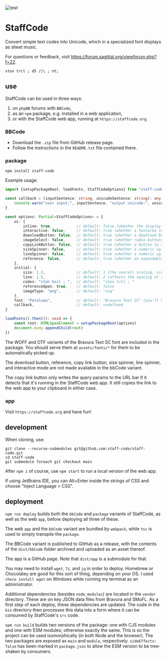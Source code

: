 ![test](https://github.com/staff-code/staff-code/actions/workflows/test.yml/badge.svg)

# StaffCode

Convert simple text codes into Unicode, which in a specialized font displays as sheet music.

For questions or feedback, visit https://forum.sagittal.org/viewforum.php?f=22.

```
ston trcl ; d5 /|\ ; nt;
```

## use

StaffCode can be used in three ways:

1) on `phpBB` forums with `BBCode`,
2) as an `npm` package, e.g. installed in a web application,
3) or with the StaffCode web app, running at `https://staffcode.org`.

### BBCode

- Download the `.zip` file from GitHub release page.
- Follow the instructions in the `README.txt` file contained there.

### package

```shell
npm install staff-code
```

Example usage:

```ts
import {setupPackageRoot, loadFonts, StaffCodeOptions} from "staff-code"

const callback = (inputSentence: string, unicodeSentence: string): any => {
    console.warn("user input:", inputSentence, "output unicode:", unicodeSentence)
}

const options: Partial<StaffCodeOptions> = {
    ui: {
        inline: true,           // default: false (whether the display appears as a <span> or a <div>)
        interactive: false,     // default: true (whether a textarea input for instantly changing the display appears)
        downloadButton: false,  // default: true (whether a download button for a vectorized SVG appears)
        imageSelect: false,     // default: true (whether radio buttons to choose between SVG and PNG format appears)
        copyLinkButton: false,  // default: true (whether a button to add query params to the URL for the current codes and then copy the link)
        sizeSpinner: false,     // default: true (whether a numeric spinner appears to adjust the size)
        lineSpinner: false,     // default: true (whether a numeric spinner appears to adjust the line height)
        reference: false,       // default: true (whether an expandable reference which you can click to insert codes appears)
    },
    initial: {
        size: 1.3,              // default: 1 (the overall scaling, via the font-size attribute)
        line: 1.5,              // default: 2 (affects the spacing of staves, via the line-height attribute)
        codes: "ston bscl ; ",  // default: "ston trcl ; "
        referenceOpen: true,    // default: false
        imageType: "png",       // default: "svg"
    },
    font: "Petaluma",           // default: "Bravura Text SC" (you'll have to move a custom font to assets/fonts)
    callback,                   // default: undefined
}

loadFonts().then((): void => {
    const root: HTMLSpanElement = setupPackageRoot(options)
    document.body.appendChild(root)
})
```

The WOFF and OTF variants of the Bravura Text SC font are included in the package. You should serve them
at `assets/fonts/*` for them to be automatically picked up.

The download button, reference, copy link button, size spinner, line spinner, and interactive mode are not made
available in the bbCode variant.

The copy link button only writes the query params to the URL bar if it detects that it's running in the StaffCode web
app. It still copies the link to the web app to your clipboard in either case.

### app

Visit `https://staffcode.org` and have fun!

## development

When cloning, use:

```shell
git clone --recurse-submodules git@github.com:staff-code/staff-code.git
cd staff-code
git submodule foreach git checkout main
```

After `npm i` of course, use `npm start` to run a local version of the web app.

If using JetBrains IDE, you can Alt+Enter inside the strings of CSS and choose "Inject Language > CSS".

## deployment

`npm run deploy` builds both the `bbCode` and `package` variants of StaffCode, as well as the web `app`, before
deploying all three of these.

The web `app` and the `bbCode` variant are bundled by `webpack`, while `tsc` is used to simply transpile the `package`.

The BBCode variant is published to GitHub as a release, with the contents of the `dist/bbCode` folder archived and
uploaded as an asset thereof.

The app is a GitHub page. Note that `dist/app` is a submodule for that.

You may need to install `wget`, `7z`, and `jq` in order to deploy. Homebrew or Chocolatey are good for this sort of thing, 
depending on your OS. I used `choco install wget` on Windows while running my terminal as an administrator.

Additional dependencies (besides `node_modules`) are located in the `vendor` directory. These are on key JSON data files
from Bravura and SMuFL. As a first step of each deploy, these dependencies are updated. The code in the `bin` directory
then processes this data into a form where it can be consumed by StaffCode's `src` code.

`npm run build` builds two versions of the package: one with CJS modules and one with ESM modules; otherwise exactly the
same. This is so the project can be used isomorphically (in both Node and the browser). The two packages are exposed
as `main` and `module`, respectively. `sideEffects: false` has been marked in `package.json` to allow the ESM version to
be tree-shaken by consumers.
